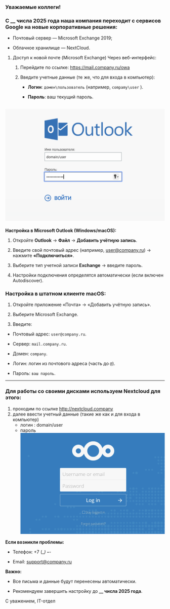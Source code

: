 
### Уважаемые коллеги!

### С __ числа 2025 года наша компания переходит с сервисов Google на новые корпоративные решения:

- Почтовый сервер — Microsoft Exchange 2019;

- Облачное хранилище — NextCloud.

1. Доступ к новой почте (Microsoft Exchange)
Через веб-интерфейс:
   1) Перейдите по ссылке: https://mail.company.ru/owa
   2) Введите учетные данные (те же, что для входа в компьютер):

      - **Логин**: ``` домен\пользователь ``` (например, ``` compamy\user ``` ).

      - **Пароль**: ваш текущий пароль.


![Outlook](https://github.com/VasilenkoAndrey/test_mts_work/blob/main/Outlook.png?raw=true)
---  
**Настройка в Microsoft Outlook (Windows/macOS):**
1) Откройте **Outlook** → **Файл** → **Добавить учётную запись**.

2) Введите свой почтовый адрес (например, user@company.ru) → нажмите **«Подключиться»**.

3) Выберите тип учетной записи **Exchange** → введите пароль.

4) Настройки подключения определятся автоматически (если включен Autodiscover).


### Настройка в штатном клиенте macOS:
1) Откройте приложение «Почта» → «Добавить учётную запись».

2) Выберите Microsoft Exchange.

3) Введите:

- Почтовый адрес: ```user@company.ru```.

- Сервер: ```mail.company.ru```.

- Домен: ```company```.

- Логин: логин из почтового адреса (часть до ```@```).

- Пароль: ```ваш пароль```.


___

### Для работы со своими дисками используем Nextcloud для этого:
1) проходим по ссылке  http://nextcloud.company
2) далее ввести учетный данные (такие же как и для входа в компьютер)
   - логин : domain/user
   - пароль
![nextcloud](https://github.com/VasilenkoAndrey/test_mts_work/blob/main/nextcloud.png?raw=true)

**Если возникли проблемы:**
 - Телефон: +7 (__) ___-__-__

- Email: support@company.ru

**Важно:**

- Все письма и данные будут перенесены автоматически.

- Рекомендуем завершить настройку до **__ числа 2025 года**.

С уважением,
IT-отдел
